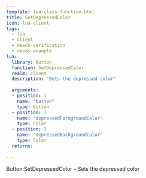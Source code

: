 ```yaml
---
template: lua-class-function.html
title: SetDepressedColor
icon: lua-client
tags:
  - lua
  - client
  - needs-verification
  - needs-example
lua:
  library: Button
  function: SetDepressedColor
  realm: client
  description: "Sets the depressed color"
  
  arguments:
  - position: 1
    name: "button"
    type: Button
  - position: 2
    name: "depressedForegroundColor"
    type: Color
  - position: 3
    name: "depressedBackgroundColor"
    type: Color
  returns:
    
---
```


<div class="lua__search__keywords">
Button:SetDepressedColor &#x2013; Sets the depressed color
</div>
